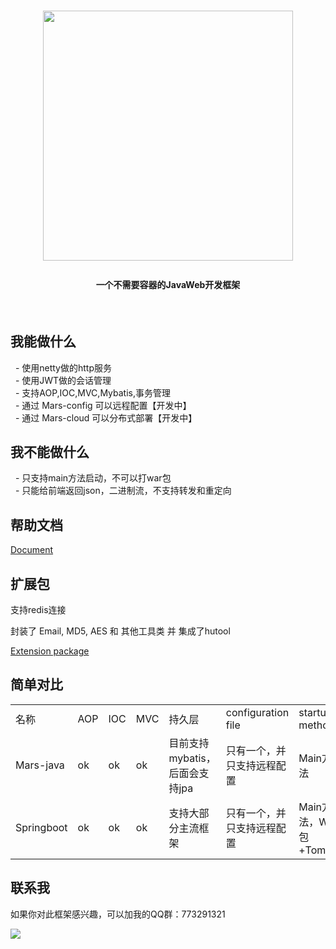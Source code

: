 <h1>
    <p align="center"><img width="400px" src="https://github.com/yuyenews/Mars-java/blob/master/mars-logos/logo-long.png?raw=true" /></p>
</h1>
<h4 align="center">
    一个不需要容器的JavaWeb开发框架
</h4>
<br/>

<h2>我能做什么</h2>

<p>
    &nbsp;
    - 使用netty做的http服务
    <br/>
    &nbsp;
    - 使用JWT做的会话管理
    <br/>
    &nbsp;
    - 支持AOP,IOC,MVC,Mybatis,事务管理
    <br/>
    &nbsp;
    - 通过 Mars-config 可以远程配置【开发中】
    <br/>
    &nbsp;
    - 通过 Mars-cloud 可以分布式部署【开发中】
</p>

<h2>我不能做什么</h2>

<p>
    &nbsp;
    - 只支持main方法启动，不可以打war包
    <br/>
    &nbsp;
    - 只能给前端返回json，二进制流，不支持转发和重定向
</p>

<h2>帮助文档</h2>

[Document](http://goge-framework.com/doc.html)

<h2>扩展包</h2>

<p>支持redis连接</p>

<p>封装了 Email, MD5, AES 和 其他工具类 并 集成了hutool</p>

[Extension package](https://github.com/yuyenews/Mars-extends)

<h2>简单对比</h2>

<table>
    <tbody>
        <tr class="firstRow">
            <td>名称</td>
            <td>AOP</td>
            <td>IOC</td>
            <td>MVC</td>
            <td>持久层</td>
            <td>configuration file</td>
            <td>startup method</td>
        </tr>
        <tr>
            <td>Mars-java</td>
            <td>ok</td>
            <td>ok</td>
            <td>ok</td>
            <td>目前支持mybatis，后面会支持jpa</td>
            <td>只有一个，并只支持远程配置</td>
            <td>Main方法</td>
        </tr>
        <tr>
            <td>Springboot</td>
            <td>ok</td>
            <td>ok</td>
            <td>ok</td>
            <td>支持大部分主流框架</td>
            <td>只有一个，并只支持远程配置</td>
            <td>Main方法，War包+Tomcat</td>
        </tr>
    </tbody>
</table>

<h2>联系我</h2>

<p>如果你对此框架感兴趣，可以加我的QQ群：773291321</p>

<p><img src="https://images.gitee.com/uploads/images/2019/0314/230940_795215de_2331383.png"/></p>

